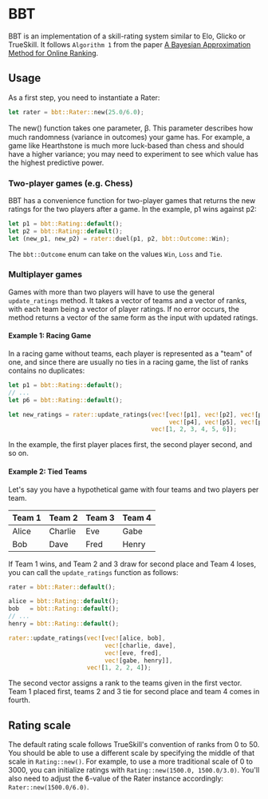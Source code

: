 # BBT

BBT is an implementation of a skill-rating system similar to Elo, Glicko or
TrueSkill. It follows `Algorithm 1` from the paper
[A Bayesian Approximation Method for Online Ranking][ABAMOR].

[ABAMOR]: http://jmlr.csail.mit.edu/papers/volume12/weng11a/weng11a.pdf

## Usage

As a first step, you need to instantiate a Rater:

```rust
let rater = bbt::Rater::new(25.0/6.0);
```

The new() function takes one parameter, ꞵ. This parameter describes how much
randomness (variance in outcomes) your game has. For example, a game like
Hearthstone is much more luck-based than chess and should have a higher
variance; you may need to experiment to see which value has the highest
predictive power.

### Two-player games (e.g. Chess)

BBT has a convenience function for two-player games that returns the new ratings
for the two players after a game. In the example, p1 wins against p2:

```rust
let p1 = bbt::Rating::default();
let p2 = bbt::Rating::default();
let (new_p1, new_p2) = rater::duel(p1, p2, bbt::Outcome::Win);
```

The `bbt::Outcome` enum can take on the values `Win`, `Loss` and `Tie`.

### Multiplayer games

Games with more than two players will have to use the general `update_ratings`
method. It takes a vector of teams and a vector of ranks, with each team being a
vector of player ratings. If no error occurs, the method returns a vector of the
same form as the input with updated ratings.

#### Example 1: Racing Game

In a racing game without teams, each player is represented as a "team" of one,
and since there are usually no ties in a racing game, the list of ranks contains
no duplicates:

```rust
let p1 = bbt::Rating::default();
// ...
let p6 = bbt::Rating::default();

let new_ratings = rater::update_ratings(vec![vec![p1], vec![p2], vec![p3],
                                             vec![p4], vec![p5], vec![p6]],
                                        vec![1, 2, 3, 4, 5, 6]);
```

In the example, the first player places first, the second player second, and so
on.

#### Example 2: Tied Teams

Let's say you have a hypothetical game with four teams and two players per team.

| Team 1 | Team 2  | Team 3 | Team 4 |
| ------ | ------- | ------ | ------ |
| Alice  | Charlie | Eve    | Gabe   |
| Bob    | Dave    | Fred   | Henry  |

If Team 1 wins, and Team 2 and 3 draw for second place and Team 4 loses, you can
call the `update_ratings` function as follows:

```rust
rater = bbt::Rater::default();

alice = bbt::Rating::default();
bob   = bbt::Rating::default();
// ...
henry = bbt::Rating::default();

rater::update_ratings(vec![vec![alice, bob],
                           vec![charlie, dave],
                           vec![eve, fred],
                           vec![gabe, henry]],
                      vec![1, 2, 2, 4]);
```

The second vector assigns a rank to the teams given in the first vector. Team 1
placed first, teams 2 and 3 tie for second place and team 4 comes in fourth.

## Rating scale

The default rating scale follows TrueSkill's convention of ranks from 0 to 50.
You should be able to use a different scale by specifying the middle of that
scale in `Rating::new()`. For example, to use a more traditional scale of 0 to
3000, you can initialize ratings with `Rating::new(1500.0, 1500.0/3.0)`. You'll
also need to adjust the ϐ-value of the Rater instance accordingly:
`Rater::new(1500.0/6.0)`.
